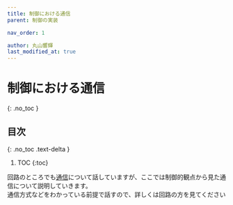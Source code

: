 ```yaml
---
title: 制御における通信
parent: 制御の実装

nav_order: 1

author: 丸山響輝
last_modified_at: true
---
```


# **制御における通信**
{: .no_toc }

## 目次
{: .no_toc .text-delta }

1. TOC
{:toc}

回路のところでも[通信](../../../003_electronics/contents/025_communication/index)について話していますが、ここでは制御的観点から見た通信について説明していきます。  
通信方式などをわかっている前提で話すので、詳しくは回路の方を見てください  
